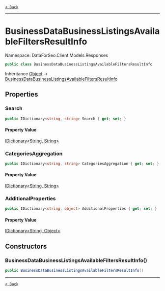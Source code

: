 [`< Back`](./)

---

# BusinessDataBusinessListingsAvailableFiltersResultInfo

Namespace: DataForSeo.Client.Models.Responses

```csharp
public class BusinessDataBusinessListingsAvailableFiltersResultInfo
```

Inheritance [Object](https://docs.microsoft.com/en-us/dotnet/api/system.object) → [BusinessDataBusinessListingsAvailableFiltersResultInfo](./dataforseo.client.models.responses.businessdatabusinesslistingsavailablefiltersresultinfo)

## Properties

### **Search**

```csharp
public IDictionary<string, string> Search { get; set; }
```

#### Property Value

[IDictionary&lt;String, String&gt;](https://docs.microsoft.com/en-us/dotnet/api/system.collections.generic.idictionary-2)<br>

### **CategoriesAggregation**

```csharp
public IDictionary<string, string> CategoriesAggregation { get; set; }
```

#### Property Value

[IDictionary&lt;String, String&gt;](https://docs.microsoft.com/en-us/dotnet/api/system.collections.generic.idictionary-2)<br>

### **AdditionalProperties**

```csharp
public IDictionary<string, object> AdditionalProperties { get; set; }
```

#### Property Value

[IDictionary&lt;String, Object&gt;](https://docs.microsoft.com/en-us/dotnet/api/system.collections.generic.idictionary-2)<br>

## Constructors

### **BusinessDataBusinessListingsAvailableFiltersResultInfo()**

```csharp
public BusinessDataBusinessListingsAvailableFiltersResultInfo()
```

---

[`< Back`](./)

